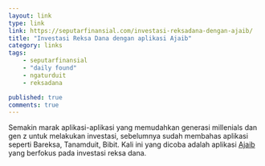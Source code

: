 ```yaml
---
layout: link
type: link
link: https://seputarfinansial.com/investasi-reksadana-dengan-ajaib/
title: "Investasi Reksa Dana dengan aplikasi Ajaib"
category: links
tags: 
    - seputarfinansial
    - "daily found"
    - ngaturduit
    - reksadana

published: true
comments: true
---
```


Semakin marak aplikasi-aplikasi yang memudahkan generasi millenials dan gen z untuk melakukan investasi, sebelumnya sudah membahas aplikasi seperti Bareksa, Tanamduit, Bibit. Kali ini yang dicoba adalah aplikasi [Ajaib](https://ajaib.co.id/) yang berfokus pada investasi reksa dana.